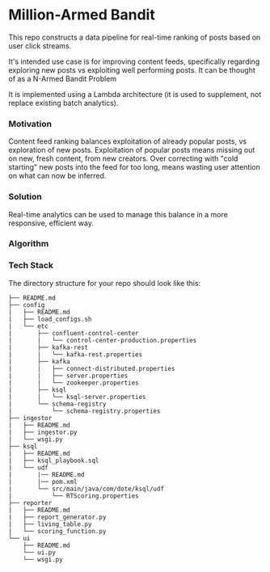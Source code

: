 # Million-Armed Bandit

This repo constructs a data pipeline for real-time ranking of posts based on user click streams. 

It's intended use case is for improving content feeds, specifically regarding exploring new posts vs exploiting well performing posts. It can be thought of as a N-Armed Bandit Problem

It is implemented using a Lambda architecture (it is used to supplement, not replace existing batch analytics).

### Motivation

Content feed ranking balances exploitation of already popular posts, vs exploration of new posts. Exploitation of popular posts means missing out on new, fresh content, from new creators. Over correcting with "cold starting" new posts into the feed for too long, means wasting user attention on what can now be inferred. 

### Solution

Real-time analytics can be used to manage this balance in a more responsive, efficient way.

### Algorithm

### Tech Stack

The directory structure for your repo should look like this:

    ├── README.md
    ├── config
    |   ├── README.md
    |   ├── load_configs.sh
    |   └── etc
    |       ├── confluent-control-center
    |       |   └── control-center-production.properties
    |       ├── kafka-rest
    |       |   └── kafka-rest.properties      
    |       ├── kafka
    |       |   ├── connect-distributed.properties     
    |       |   ├── server.properties   
    |       |   └── zookeeper.properties                 
    |       ├── ksql
    |       |   └── ksql-server.properties 
    |       └── schema-registry
    |           └── schema-registry.properties                   
    ├── ingestor
    |   ├── README.md    
    |   ├── ingestor.py
    |   └── wsgi.py
    ├── ksql
    |   ├── README.md
    |   ├── ksql_playbook.sql
    |   └── udf
    |       |── README.md
    |       |── pom.xml
    |       └── src/main/java/com/dote/ksql/udf
    |           └── RTScoring.properties                       
    ├── reporter
    |   ├── README.md    
    |   ├── report_generator.py
    |   ├── living_table.py
    |   └── scoring_function.py
    └── ui
        ├── README.md    
        └── ui.py
        └── wsgi.py


